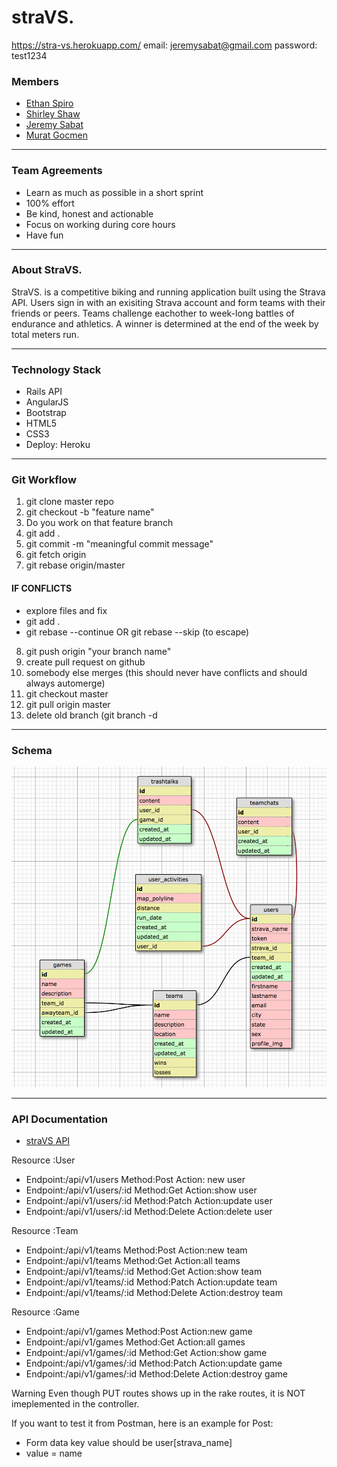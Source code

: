 straVS.
=======

https://stra-vs.herokuapp.com/
email: jeremysabat@gmail.com
password: test1234

### Members

- [Ethan Spiro](https://github.com/ethanspiro)
- [Shirley Shaw](https://github.com/shirleys)
- [Jeremy Sabat](https://github.com/velveetachef)
- [Murat Gocmen](https://github.com/muratdbc)

___

### Team Agreements

 - Learn as much as possible in a short sprint
 - 100% effort
 - Be kind, honest and actionable
 - Focus on working during core hours
 - Have fun

___

### About StraVS.

StraVS. is a competitive biking and running application built using the Strava API. Users sign in with an exisiting Strava account and form teams with their friends or peers. Teams challenge eachother to week-long battles of endurance and athletics. A winner is determined at the end of the week by total meters run.

___

### Technology Stack

 - Rails API
 - AngularJS
 - Bootstrap
 - HTML5
 - CSS3
 - Deploy: Heroku

___

### Git Workflow

 1. git clone master repo
 2. git checkout -b "feature name"
 3. Do you work on that feature branch
 4. git add .
 5. git commit -m "meaningful commit message"
 6. git fetch origin
 7. git rebase origin/master

#### IF CONFLICTS
 - explore files and fix
 - git add .
 - git rebase --continue OR git rebase --skip (to escape)

8. git push origin "your branch name"
9. create pull request on github
10. somebody else merges (this should never have conflicts and should always automerge)
11. git checkout master
12. git pull origin master
13. delete old branch (git branch -d <name of branch you want to delete>

___

### Schema

![alt text](schema.png "Schema Design")

___

### API Documentation

 - [straVS API](https://github.com/muratdbc/strava)

Resource :User

 - Endpoint:/api/v1/users      Method:Post    Action: new user
 - Endpoint:/api/v1/users/:id  Method:Get     Action:show user
 - Endpoint:/api/v1/users/:id  Method:Patch   Action:update user
 - Endpoint:/api/v1/users/:id  Method:Delete  Action:delete user

Resource :Team

 - Endpoint:/api/v1/teams     Method:Post    Action:new team
 - Endpoint:/api/v1/teams     Method:Get     Action:all teams
 - Endpoint:/api/v1/teams/:id Method:Get     Action:show team
 - Endpoint:/api/v1/teams/:id Method:Patch   Action:update team
 - Endpoint:/api/v1/teams/:id Method:Delete  Action:destroy team


Resource :Game

 - Endpoint:/api/v1/games     Method:Post    Action:new game
 - Endpoint:/api/v1/games     Method:Get     Action:all games
 - Endpoint:/api/v1/games/:id Method:Get     Action:show game
 - Endpoint:/api/v1/games/:id Method:Patch   Action:update game
 - Endpoint:/api/v1/games/:id Method:Delete  Action:destroy game

Warning Even though PUT routes shows up in the rake routes, it is NOT imeplemented in the controller.

If you want to test it from Postman, here is an example for Post:
 - Form data key value should be user[strava_name]
 - value = name



